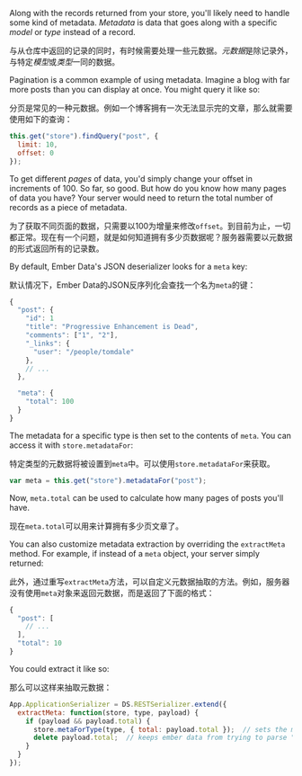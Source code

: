 Along with the records returned from your store, you'll likely need to handle some kind of metadata. *Metadata* is data that goes along with a specific *model* or *type* instead of a record.

与从仓库中返回的记录的同时，有时候需要处理一些元数据。*元数据*是除记录外，与特定*模型*或*类型*一同的数据。

Pagination is a common example of using metadata. Imagine a blog with far more posts than you can display at once. You might query it like so:

分页是常见的一种元数据。例如一个博客拥有一次无法显示完的文章，那么就需要使用如下的查询：

```js
this.get("store").findQuery("post", {
  limit: 10,
  offset: 0
});
```

To get different *pages* of data, you'd simply change your offset in increments of 100. So far, so good. But how do you know how many pages of data you have? Your server would need to return the total number of records as a piece of metadata.

为了获取不同页面的数据，只需要以100为增量来修改`offset`。到目前为止，一切都正常。现在有一个问题，就是如何知道拥有多少页数据呢？服务器需要以元数据的形式返回所有的记录数。

By default, Ember Data's JSON deserializer looks for a `meta` key:

默认情况下，Ember Data的JSON反序列化会查找一个名为`meta`的键：

```js
{
  "post": {
    "id": 1
    "title": "Progressive Enhancement is Dead",
    "comments": ["1", "2"],
    "_links": {
      "user": "/people/tomdale"
    },
    // ...
  },

  "meta": {
    "total": 100
  }
}
```

The metadata for a specific type is then set to the contents of `meta`. You can access it with `store.metadataFor`:

特定类型的元数据将被设置到`meta`中。可以使用`store.metadataFor`来获取。

```js
var meta = this.get("store").metadataFor("post");
```

Now, `meta.total` can be used to calculate how many pages of posts you'll have.

现在`meta.total`可以用来计算拥有多少页文章了。

You can also customize metadata extraction by overriding the `extractMeta` method. For example, if instead of a `meta` object, your server simply returned:

此外，通过重写`extractMeta`方法，可以自定义元数据抽取的方法。例如，服务器没有使用`meta`对象来返回元数据，而是返回了下面的格式：

```js
{
  "post": [
    // ...
  ],
  "total": 10
}
```

You could extract it like so:

那么可以这样来抽取元数据：

```js
App.ApplicationSerializer = DS.RESTSerializer.extend({
  extractMeta: function(store, type, payload) {
    if (payload && payload.total) {
      store.metaForType(type, { total: payload.total });  // sets the metadata for "post"
      delete payload.total;  // keeps ember data from trying to parse "total" as a record
    }
  }
});
```
